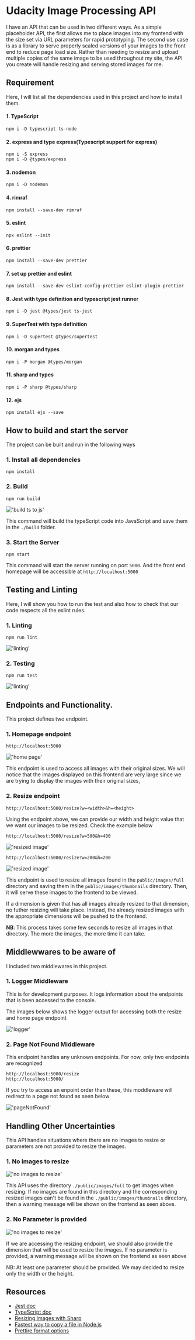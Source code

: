 # Udacity Image Processing API

I have an API that can be used in two different ways. As a simple placeholder API, the first allows me to place images into my frontend with the size set via URL parameters for rapid prototyping. The second use case is as a library to serve properly scaled versions of your images to the front end to reduce page load size. Rather than needing to resize and upload multiple copies of the same image to be used throughout my site, the API you create will handle resizing and serving stored images for me.


## Requirement
Here, I will list all the dependencies used in this project and how to install them.

#### 1. TypeScript
`npm i -D typescript ts-node`

#### 2. express and type express(Typescript support for express)
```
npm i -S express
npm i -D @types/express
```

#### 3. nodemon
`npm i -D nodemon`

#### 4. rimraf
`npm install --save-dev rimraf`

#### 5. eslint
`npx eslint --init`

#### 6. prettier 
`npm install --save-dev prettier`

#### 7. set up prettier and eslint
`npm install --save-dev eslint-config-prettier eslint-plugin-prettier`

#### 8. Jest with type definition and typescript jest runner
`npm i -D jest @types/jest ts-jest`

#### 9. SuperTest with type definition
`npm i -D supertest @types/supertest`

#### 10. morgan and types
`npm i -P morgan @types/morgan`

#### 11. sharp and types
`npm i -P sharp @types/sharp`

#### 12. ejs
`npm install ejs --save`

## How to build and start the server
The project can be built and run in the following ways
### 1. Install all dependencies 
`npm install`

### 2. Build
`npm run build`

!['build ts to js'](./docs/images/build.png)

This command will build the typeScript code into JavaScript and save them in the `./build` folder.

### 3. Start the Server
`npm start`

This command will start the server running on port `5000`. And the front end homepage will be accessible at `http://localhost:5000`

## Testing and Linting
Here, I will show you how to run the test and also how to check that our code respects all the eslint rules.

### 1. Linting
`npm run lint`

!['linting'](./docs/images/linting.png)
### 2. Testing
`npm run test`

!['linting'](./docs/images/jest_test.png)


## Endpoints and Functionality. 
This project defines two endpoint. 

### 1. Homepage endpoint
`http://localhost:5000`

!['home page'](docs/images/homepage.png)

This endpoint is used to access all images with their original sizes. We will notice that the images displayed on this frontend are very large since we are trying to display the images with their original sizes,


### 2. Resize endpoint
`http://localhost:5000/resize?w=<width>&h=<height>`

Using the endpoint above, we can provide our width and height value that we want our images to be resized. Check the example below

`http://localhost:5000/resize?w=500&h=400`

!['resized image'](./docs/images/resize_500_400.png)




`http://localhost:5000/resize?w=200&h=200`

!['resized image'](./docs/images/resize_200_200.png)


This endpoint is used to resize all images found in the `public/images/full` directory and saving them in the `public/images/thumbnails` directory. Then, it will serve these images to the frontend to be viewed. 

If a dimension is given that has all images already resized to that dimension, no futher resizing will take place. Instead, the already resized images with the appropriate dimensions will be pushed to the frontend. 

**NB**: This process takes some few seconds to resize all images in that directory. The more the images, the more time it can take. 

## Middlewwares to be aware of
I included two middlewares in this project. 
### 1. Logger Middleware 
This is for development purposes. It logs  information about the endpoints that is been accessed to the console. 

The images below shows the logger output for accessing both the resize and home page endpoint

!['logger'](./docs/images/logger.png)

### 2. Page Not Found Middleware
This endpoint handles any unknown endpoints. For now, only two endpoints are recognized

```
http://localhost:5000/resize
http://localhost:5000/
```

If you try to access an enpoint order than these, this moddleware will redirect to a page not found as seen below

!['pageNotFound'](./docs/images/pageNotFound.png)


## Handling Other Uncertainties
This API handles situations where there are no images to resize or parameters are not provided to resize the images.

### 1. No images to resize

!['no images to resize'](./docs/images/noImages.png)

This API uses the directory `./public/images/full` to get images when resizing. If no images are found in this directory and the corresponding resized images can't be found in the `./public/images/thumbnails` directory, then a warning message will be shown on the frontend as seen above.

### 2. No Parameter is provided 

!['no images to resize'](./docs/images/noParams.png)

If we are accessing the resizing endpoint, we should also provide the dimension that will be used to resize the images. If no parameter is provided, a warning message will be shown on the frontend as seen above

NB: At least one parameter should be provided. We may decided to resize only the width or the height. 

## Resources
- [Jest doc](https://jest-bot.github.io/jest/docs/getting-started.html)
- [TypeScript doc](https://www.typescriptlang.org)
- [Resizing Images with Sharp](https://sharp.pixelplumbing.com/api-resize)
- [Fastest way to copy a file in Node.js](https://stackoverflow.com/questions/11293857/fastest-way-to-copy-a-file-in-node-js)
- [Prettire format options](https://prettier.io/docs/en/options.html)

